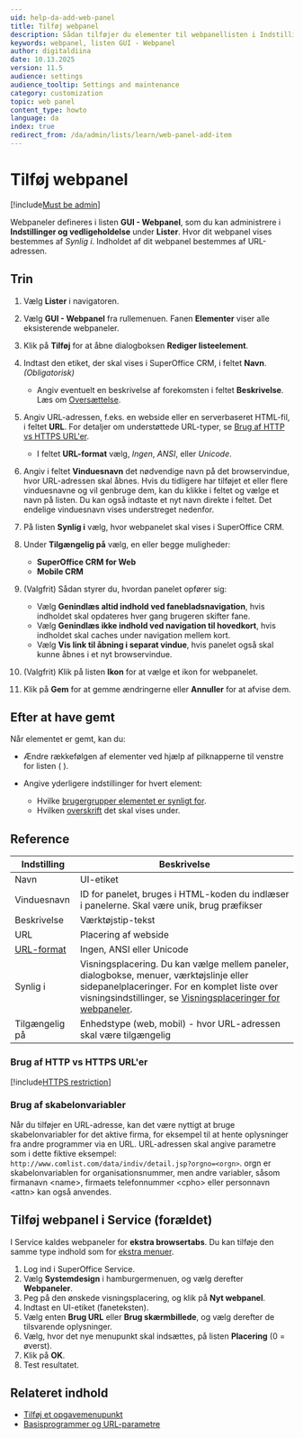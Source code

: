 ```yaml
---
uid: help-da-add-web-panel
title: Tilføj webpanel
description: Sådan tilføjer du elementer til webpanellisten i Indstillinger og vedligeholdelse.
keywords: webpanel, listen GUI - Webpanel
author: digitaldiina
date: 10.13.2025
version: 11.5
audience: settings
audience_tooltip: Settings and maintenance
category: customization
topic: web panel
content_type: howto
language: da
index: true
redirect_from: /da/admin/lists/learn/web-panel-add-item
---
```


# Tilføj webpanel

[!include[Must be admin](../../../learn/includes/req-admin.md)]

Webpaneler defineres i listen **GUI - Webpanel**, som du kan administrere i **Indstillinger og vedligeholdelse** under **Lister**. Hvor dit webpanel vises bestemmes af *Synlig i*. Indholdet af dit webpanel bestemmes af URL-adressen.

## Trin

1. Vælg <i class="ph ph-list-bullets" aria-hidden="true"></i> **Lister** i navigatoren.

1. Vælg **GUI - Webpanel** fra rullemenuen. Fanen **Elementer** viser alle eksisterende webpaneler.

1. Klik på **Tilføj** for at åbne dialogboksen **Rediger listeelement**.

1. Indtast den etiket, der skal vises i SuperOffice CRM, i feltet **Navn**. *(Obligatorisk)*

    * Angiv eventuelt en beskrivelse af forekomsten i feltet **Beskrivelse**. Læs om [Oversættelse][3].

1. Angiv URL-adressen, f.eks. en webside eller en serverbaseret HTML-fil, i feltet **URL**. For detaljer om understøttede URL-typer, se [Brug af HTTP vs HTTPS URL'er](#https).

    * I feltet **URL-format** vælg, *Ingen*, *ANSI*, eller *Unicode*.

1. Angiv i feltet **Vinduesnavn** det nødvendige navn på det browservindue, hvor URL-adressen skal åbnes. Hvis du tidligere har tilføjet et eller flere vinduesnavne og vil genbruge dem, kan du klikke i feltet og vælge et navn på listen. Du kan også indtaste et nyt navn direkte i feltet. Det endelige vinduesnavn vises understreget nedenfor.

1. På listen **Synlig i** vælg, hvor webpanelet skal vises i SuperOffice CRM.

1. Under **Tilgængelig på** vælg, en eller begge muligheder:
    * **SuperOffice CRM for Web**
    * **Mobile CRM**

1. (Valgfrit) Sådan styrer du, hvordan panelet opfører sig:

    * Vælg **Genindlæs altid indhold ved fanebladsnavigation**, hvis indholdet skal opdateres hver gang brugeren skifter fane.
    * Vælg **Genindlæs ikke indhold ved navigation til hovedkort**, hvis indholdet skal caches under navigation mellem kort.
    * Vælg **Vis link til åbning i separat vindue**, hvis panelet også skal kunne åbnes i et nyt browservindue.

1. (Valgfrit) Klik på listen **Ikon** for at vælge et ikon for webpanelet.

1. Klik på **Gem** for at gemme ændringerne eller **Annuller** for at afvise dem.

## Efter at have gemt

Når elementet er gemt, kan du:

* Ændre rækkefølgen af elementer ved hjælp af pilknapperne til venstre for listen (<i class="ph ph-arrow-circle-up" aria-hidden="true"></i> <i class="ph ph-arrow-circle-down" aria-hidden="true"></i>).

* Angive yderligere indstillinger for hvert element:
  * Hvilke [brugergrupper elementet er synligt for][7].
  * Hvilken [overskrift][6] det skal vises under.

## <a id="fields"></a>Reference

| Indstilling | Beskrivelse |
|---|---|
| Navn | UI-etiket |
| Vinduesnavn | ID for panelet, bruges i HTML-koden du indlæser i panelerne. Skal være unik, brug præfikser |
| Beskrivelse | Værktøjstip-tekst |
| URL | Placering af webside |
| [URL-format][2] | Ingen, ANSI eller Unicode |
| Synlig i | Visningsplacering. Du kan vælge mellem paneler, dialogbokse, menuer, værktøjslinje eller sidepanelplaceringer. For en komplet liste over visningsindstillinger, se [Visningsplaceringer for webpaneler][8]. |
| Tilgængelig på | Enhedstype (web, mobil) - hvor URL-adressen skal være tilgængelig |

### <a id="https"></a>Brug af HTTP vs HTTPS URL'er

[!include[HTTPS restriction](../../includes/web-panels-and-https.md)]

### Brug af skabelonvariabler

Når du tilføjer en URL-adresse, kan det være nyttigt at bruge skabelonvariabler for det aktive firma, for eksempel til at hente oplysninger fra andre programmer via en URL. URL-adressen skal angive parametre som i dette fiktive eksempel: `http://www.comlist.com/data/indiv/detail.jsp?orgno=<orgn>`. orgn er skabelonvariablen for organisationsnummer, men andre variabler, såsom firmanavn &lt;name&gt;, firmaets telefonnummer &lt;cpho&gt; eller personnavn &lt;attn&gt; kan også anvendes.

## Tilføj webpanel i Service (forældet)

I Service kaldes webpaneler for **ekstra browsertabs**. Du kan tilføje den samme type indhold som for [ekstra menuer][5].

1. Log ind i SuperOffice Service.
1. Vælg **Systemdesign** i hamburgermenuen, og vælg derefter **Webpaneler**.
1. Peg på den ønskede visningsplacering, og klik på **Nyt webpanel**.
1. Indtast en UI-etiket (faneteksten).
1. Vælg enten **Brug URL** eller **Brug skærmbillede**, og vælg derefter de tilsvarende oplysninger.
1. Vælg, hvor det nye menupunkt skal indsættes, på listen **Placering** (0 = øverst).
1. Klik på **OK**.
1. Test resultatet.

## Relateret indhold

* [Tilføj et opgavemenupunkt][1]
* [Basisprogrammer og URL-parametre][4]

<!-- Referenced links -->
[1]: ../../admin/add-items-to-task-menu.md
[2]: url-encoding.md
[3]: ../../../localization/learn/translate-fields.md
[4]: ../../../ui/blogic/learn/extra-menus/index.md
[5]: ../../../../en/ui/blogic/url-parameters.md
[6]: ../../../admin/lists/learn/organize/headings.md
[7]: ../../../admin/lists/learn/organize/user-group-filtering.md
[8]: index.md

<!-- Referenced images -->